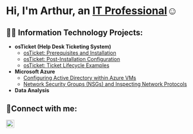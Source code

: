<h1>Hi, I'm Arthur, an <a href="https://www.linkedin.com/in/arthur-draine-876709126/">IT Professional</a>☺</h1>

<h2>👨‍💻 Information Technology Projects:</h2>

- <b>osTicket (Help Desk Ticketing System)</b>
  - [osTicket: Prerequisites and Installation](https://github.com/ArthurD25/osticket-prereqs)
  - [osTicket: Post-Installation Configuration](https://github.com/ArthurD25/post-install-config)
  - [osTicket: Ticket Lifecycle Examples](https://github.com/ArthurD25/ticket-lifecycle)
- <b>Microsoft Azure</b>
  - [Configuring Active Directory within Azure VMs](https://github.com/ArthurD25/configure-ad)
  - [Network Security Groups (NSGs) and Inspecting Network Protocols](https://github.com/ArthurD25/azure-network-protocols)
- <b>Data Analysis</b>

<h2>🤳Connect with me:</h2>


[<img align="left" alt="Josh | LinkedIn" width="22px" src="https://cdn.jsdelivr.net/npm/simple-icons@v3/icons/linkedin.svg" />][linkedin]


[linkedin]: www.linkedin.com/in/arthurdraine
